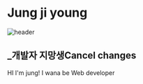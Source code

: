 # Jung ji young
![header](https://capsule-render.vercel.app/api?type=wave&text=Jungjiyoung)
## _개발자 지망생Cancel changes

HI I'm jung!
I wana be Web developer

